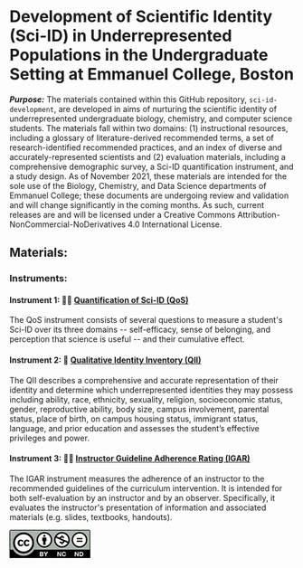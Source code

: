 # Development of Scientific Identity (Sci-ID) in Underrepresented Populations in the Undergraduate Setting at Emmanuel College, Boston

**_Purpose:_** The materials contained within this GitHub repository, `sci-id-development`, are developed in aims of nurturing the scientific identity of underrepresented undergraduate biology, chemistry, and computer science students. The materials fall within two domains: (1) instructional resources, including a glossary of literature-derived recommended terms, a set of research-identified recommended practices, and an index of diverse and accurately-represented scientists and (2) evaluation materials, including a comprehensive demographic survey, a Sci-ID quantification instrument, and a study design. As of November 2021, these materials are intended for the sole use of the Biology, Chemistry, and Data Science departments of Emmanuel College; these documents are undergoing review and validation and will change significantly in the coming months. As such, current releases are and will be licensed under a Creative Commons Attribution-NonCommercial-NoDerivatives 4.0 International License.


## Materials:

### Instruments:

#### Instrument 1: 👩‍🔬 [Quantification of Sci-ID (QoS)](instruments/QoS-quantification_of_Sci-ID.md)

The QoS instrument consists of several questions to measure a student's Sci-ID over its three domains -- self-efficacy, sense of belonging, and perception that science is useful -- and their cumulative effect.

#### Instrument 2: 🧭 [Qualitative Identity Inventory (QII)](instruments/QII-qualitative_identity_inventory.md)

The QII describes a comprehensive and accurate representation of their identity and determine which underrepresented identities they may possess including ability, race, ethnicity, sexuality, religion, socioeconomic status, gender, reproductive ability, body size, campus involvement, parental status, place of birth, on campus housing status, immigrant status, language, and prior education and assesses the student’s effective privileges and power.
#### Instrument 3: 👩‍🏫 [Instructor Guideline Adherence Rating (IGAR)](IGAR-instructor_guideline_adherence_rating.md)

The IGAR instrument measures the adherence of an instructor to the recommended guidelines of the curriculum intervention. It is intended for both self-evaluation by an instructor and by an observer. Specifically, it evaluates the instructor's presentation of information and associated materials (e.g. slides, textbooks, handouts).

![CreativeCommons 4 license icon](images/by-nc-nd.png)

